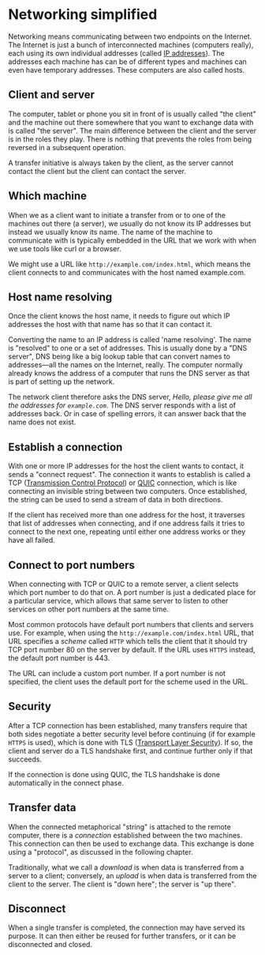 # Networking simplified

Networking means communicating between two endpoints on the Internet. The
Internet is just a bunch of interconnected machines (computers really), each
using its own individual addresses (called [IP
addresses](https://en.wikipedia.org/wiki/IP_address)). The addresses each
machine has can be of different types and machines can even have temporary
addresses. These computers are also called hosts.

## Client and server

The computer, tablet or phone you sit in front of is usually called "the
client" and the machine out there somewhere that you want to exchange data
with is called "the server". The main difference between the client and the
server is in the roles they play. There is nothing that prevents the
roles from being reversed in a subsequent operation.

A transfer initiative is always taken by the client, as the server cannot
contact the client but the client can contact the server.

## Which machine

When we as a client want to initiate a transfer from or to one of the machines
out there (a server), we usually do not know its IP addresses but instead we
usually know its name. The name of the machine to communicate with is
typically embedded in the URL that we work with when we use tools like curl or
a browser.

We might use a URL like `http://example.com/index.html`, which means the
client connects to and communicates with the host named example.com.

## Host name resolving

Once the client knows the host name, it needs to figure out which IP addresses
the host with that name has so that it can contact it.

Converting the name to an IP address is called 'name resolving'. The name is
"resolved" to one or a set of addresses. This is usually done by a "DNS
server", DNS being like a big lookup table that can convert names to
addresses—all the names on the Internet, really. The computer normally already
knows the address of a computer that runs the DNS server as that is part of
setting up the network.

The network client therefore asks the DNS server, *Hello, please give me all
the addresses for `example.com`*. The DNS server responds with a list of
addresses back. Or in case of spelling errors, it can answer back that the
name does not exist.

## Establish a connection

With one or more IP addresses for the host the client wants to contact, it
sends a "connect request". The connection it wants to establish is called a
TCP ([Transmission Control
Protocol](https://en.wikipedia.org/wiki/Transmission_Control_Protocol)) or
[QUIC](https://en.wikipedia.org/wiki/QUIC) connection, which is like
connecting an invisible string between two computers. Once established, the
string can be used to send a stream of data in both directions.

If the client has received more than one address for the host, it traverses
that list of addresses when connecting, and if one address fails it tries to
connect to the next one, repeating until either one address works or they have
all failed.

## Connect to port numbers

When connecting with TCP or QUIC to a remote server, a client selects which
port number to do that on. A port number is just a dedicated place for a
particular service, which allows that same server to listen to other services
on other port numbers at the same time.

Most common protocols have default port numbers that clients and servers
use. For example, when using the `http://example.com/index.html` URL, that URL
specifies a *scheme* called `HTTP` which tells the client that it should try
TCP port number 80 on the server by default. If the URL uses `HTTPS` instead,
the default port number is 443.

The URL can include a custom port number. If a port number is not specified,
the client uses the default port for the scheme used in the URL.

## Security

After a TCP connection has been established, many transfers require that both
sides negotiate a better security level before continuing (if for example
`HTTPS` is used), which is done with TLS ([Transport Layer
Security](https://en.wikipedia.org/wiki/Transport_Layer_Security)). If so, the
client and server do a TLS handshake first, and continue further only if that
succeeds.

If the connection is done using QUIC, the TLS handshake is done automatically
in the connect phase.

## Transfer data

When the connected metaphorical "string" is attached to the remote computer,
there is a *connection* established between the two machines. This
connection can then be used to exchange data. This exchange is done using
a "protocol", as discussed in the following chapter.

Traditionally, what we call a *download* is when data is transferred from a
server to a client; conversely, an *upload* is when data is transferred from
the client to the server. The client is "down here"; the server is "up there".

## Disconnect

When a single transfer is completed, the connection may have served its purpose. It
can then either be reused for further transfers, or it can be disconnected and
closed.
